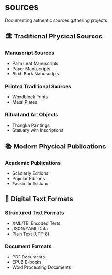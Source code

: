 # sources
Documenting authentic sources gathering projects
## 🏛️ Traditional Physical Sources
### Manuscript Sources
- Palm Leaf Manuscripts
- Paper Manuscripts 
- Birch Bark Manuscripts
### Printed Traditional Sources
- Woodblock Prints
- Metal Plates
### Ritual and Art Objects
- Thangka Paintings
- Statuary with Inscriptions

## 📚 Modern Physical Publications
### Academic Publications
- Scholarly Editions
- Popular Editions
- Facsimile Editions

## 💾 Digital Text Formats
### Structured Text Formats
- XML/TEI Encoded Texts
- JSON/YAML Data
- Plain Text (UTF-8)
### Document Formats
- PDF Documents
- EPUB E-books
- Word Processing Documents 
